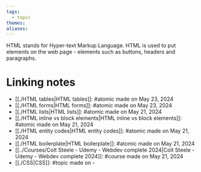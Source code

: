 ```yaml
---
tags:
  - topic
themes: 
aliases: 
---
```

HTML stands for Hyper-text Markup Language. HTML is used to put elements on the web page - elements such as buttons, headers and paragraphs.
# Linking notes
- [[./HTML tables|HTML tables]]: #atomic made on May 23, 2024
- [[./HTML forms|HTML forms]]: #atomic made on May 23, 2024
- [[./HTML lists|HTML lists]]: #atomic made on May 21, 2024
- [[./HTML inline vs block elements|HTML inline vs block elements]]: #atomic made on May 21, 2024
- [[./HTML entity codes|HTML entity codes]]: #atomic made on May 21, 2024
- [[./HTML boilerplate|HTML boilerplate]]: #atomic made on May 21, 2024
- [[../Courses/Colt Steele - Udemy - Webdev complete 2024|Colt Steele - Udemy - Webdev complete 2024]]: #course made on May 21, 2024
- [[./CSS|CSS]]: #topic made on \-
